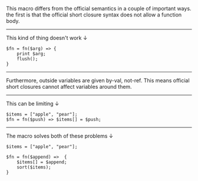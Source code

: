 This macro differs from the official semantics in a couple of important ways. the first is that the official short closure syntax does not allow a function body.

---

This kind of thing doesn't work ↓

```
$fn = fn($arg) => {
    print $arg;
    flush();
}
```

---

Furthermore, outside variables are given by-val, not-ref. This means official short closures cannot affect variables around them.

---

This can be limiting ↓

```
$items = ["apple", "pear"];
$fn = fn($push) => $items[] = $push;
```

---

The macro solves both of these problems ↓

```
$items = ["apple", "pear"];

$fn = fn($append) =>  {
    $items[] = $append;
    sort($items);
}
```
